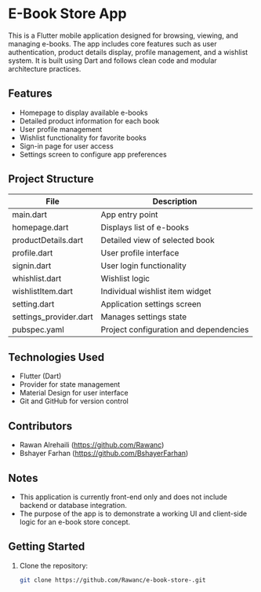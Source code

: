 # E-Book Store App

This is a Flutter mobile application designed for browsing, viewing, and managing e-books. The app includes core features such as user authentication, product details display, profile management, and a wishlist system. It is built using Dart and follows clean code and modular architecture practices.

## Features

- Homepage to display available e-books
- Detailed product information for each book
- User profile management
- Wishlist functionality for favorite books
- Sign-in page for user access
- Settings screen to configure app preferences

## Project Structure

| File                    | Description                               |
|-------------------------|-------------------------------------------|
| main.dart               | App entry point                           |
| homepage.dart           | Displays list of e-books                  |
| productDetails.dart     | Detailed view of selected book            |
| profile.dart            | User profile interface                    |
| signin.dart             | User login functionality                  |
| whishlist.dart          | Wishlist logic                            |
| wishlistItem.dart       | Individual wishlist item widget           |
| setting.dart            | Application settings screen               |
| settings_provider.dart  | Manages settings state                    |
| pubspec.yaml            | Project configuration and dependencies    |

## Technologies Used

- Flutter (Dart)
- Provider for state management
- Material Design for user interface
- Git and GitHub for version control

## Contributors

- Rawan Alrehaili (https://github.com/Rawanc)  
- Bshayer Farhan (https://github.com/BshayerFarhan)

## Notes

- This application is currently front-end only and does not include backend or database integration.
- The purpose of the app is to demonstrate a working UI and client-side logic for an e-book store concept.

## Getting Started

1. Clone the repository:

   ```bash
   git clone https://github.com/Rawanc/e-book-store-.git
